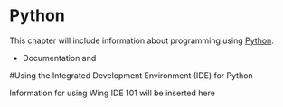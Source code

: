 # Python

This chapter will include information about programming using [Python](http://www.python.org).

* Documentation and 


#Using the Integrated Development Environment (IDE) for Python

Information for using Wing IDE 101 will be inserted here